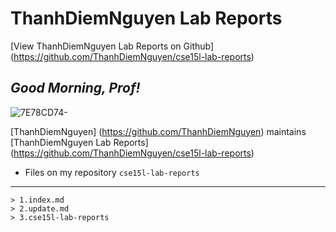 # ThanhDiemNguyen Lab Reports

[View ThanhDiemNguyen Lab Reports on Github] (https://github.com/ThanhDiemNguyen/cse15l-lab-reports)


## *Good Morning, **Prof**!*

![7E78CD74-](https://user-images.githubusercontent.com/114208205/191907066-ca176fc1-3578-49a0-b154-fbe6d90d6c0c.JPG) 

[ThanhDiemNguyen] (https://github.com/ThanhDiemNguyen) maintains [ThanhDiemNguyen Lab Reports] (https://github.com/ThanhDiemNguyen/cse15l-lab-reports) 


* Files on my repository `cse15l-lab-reports`

---
```
> 1.index.md
> 2.update.md
> 3.cse15l-lab-reports
```









